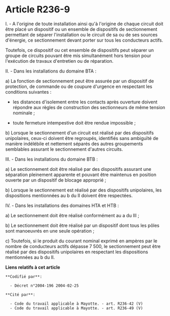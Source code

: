 # Article R236-9

I. - A l'origine de toute installation ainsi qu'à l'origine de chaque circuit doit être placé un dispositif ou un ensemble de
dispositifs de sectionnement permettant de séparer l'installation ou le circuit de sa ou de ses sources d'énergie, ce
sectionnement devant porter sur tous les conducteurs actifs.

Toutefois, ce dispositif ou cet ensemble de dispositifs peut séparer un groupe de circuits pouvant être mis simultanément
hors tension pour l'exécution de travaux d'entretien ou de réparation.

II. - Dans les installations du domaine BTA :

a) La fonction de sectionnement peut être assurée par un dispositif de protection, de commande ou de coupure d'urgence en
respectant les conditions suivantes :

- les distances d'isolement entre les contacts après ouverture doivent répondre aux règles de construction des sectionneurs
de même tension nominale ;

- toute fermeture intempestive doit être rendue impossible ;

b) Lorsque le sectionnement d'un circuit est réalisé par des dispositifs unipolaires, ceux-ci doivent être regroupés,
identifiés sans ambiguïté de manière indélébile et nettement séparés des autres groupements semblables assurant le
sectionnement d'autres circuits.

III. - Dans les installations du domaine BTB :

a) Le sectionnement doit être réalisé par des dispositifs assurant une séparation pleinement apparente et pouvant être
maintenus en position ouverte par un dispositif de blocage approprié ;

b) Lorsque le sectionnement est réalisé par des dispositifs unipolaires, les dispositions mentionnées au b du II doivent être
respectées.

IV. - Dans les installations des domaines HTA et HTB :

a) Le sectionnement doit être réalisé conformément au a du III ;

b) Le sectionnement doit être réalisé par un dispositif dont tous les pôles sont manoeuvrés en une seule opération ;

c) Toutefois, si le produit du courant nominal exprimé en ampères par le nombre de conducteurs actifs dépasse 7 500, le
sectionnement peut être réalisé par des dispositifs unipolaires en respectant les dispositions mentionnées au b du II.

**Liens relatifs à cet article**

	**Codifié par**:

	  - Décret n°2004-196 2004-02-25

	**Cité par**:

	  - Code du travail applicable à Mayotte. - art. R236-42 (V)
	  - Code du travail applicable à Mayotte. - art. R236-49 (V)
